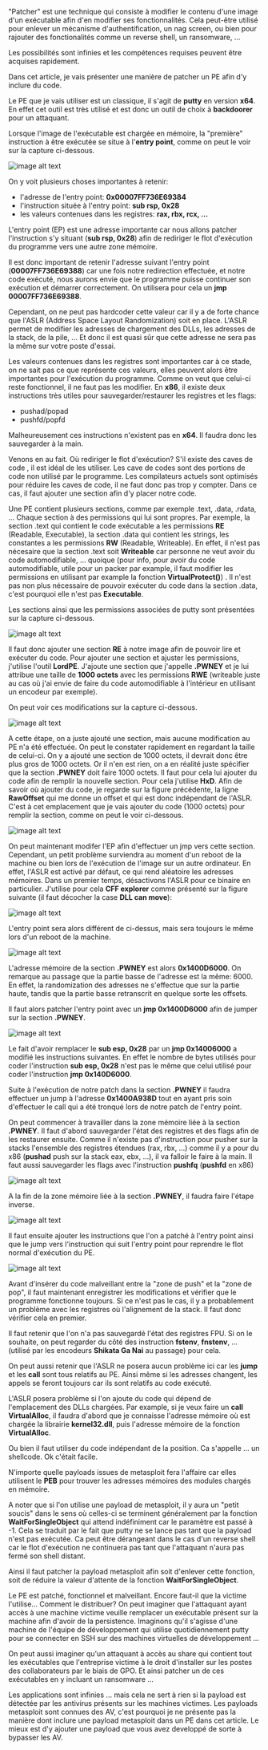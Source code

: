 
"Patcher" est une technique qui consiste à modifier le contenu d'une image d'un exécutable afin d'en modifier ses fonctionnalités. Cela peut-être utilisé pour enlever un mécanisme d'authentification, un nag screen, ou bien pour rajouter des fonctionalités comme un reverse shell, un ransomware, ... 

Les possibilités sont infinies et les compétences requises peuvent être acquises rapidement. 

Dans cet article, je vais présenter une manière de patcher un PE afin d'y inclure du code.

Le PE que je vais utiliser est un classique, il s'agit de __putty__ en version __x64__. En effet cet outil est très utilisé et est donc un outil de choix à **backdoorer** pour un attaquant.

Lorsque l'image de l'exécutable est chargée en mémoire, la "première" instruction à être exécutée se situe à l'__entry point__, comme on peut le voir sur la capture ci-dessous.

![image alt text](/images/blog/backdoor-PE/oep.png)

On y voit plusieurs choses importantes à retenir:

* l'adresse de l'entry point: __0x00007FF736E69384__
* l'instruction située à l'entry point: __sub rsp, 0x28__
* les valeurs contenues dans les registres: __rax, rbx, rcx, ...__

L'entry point (EP) est une adresse importante car nous allons patcher l'instruction s'y situant (__sub rsp, 0x28__) afin de rediriger le flot d'exécution du programme vers une autre zone mémoire. 

Il est donc important de retenir l'adresse suivant l'entry point (__00007FF736E69388__) car une fois notre redirection effectuée, et notre code exécuté, nous aurons envie que le programme puisse continuer son exécution et démarrer correctement. On utilisera pour cela un __jmp 00007FF736E69388__.

Cependant, on ne peut pas hardcoder cette valeur car il y a de forte chance que l'ASLR (Address Space Layout Randomization) soit en place. L'ASLR permet de modifier les adresses de chargement des DLLs, les adresses de la stack, de la pile, ... Et donc il est quasi sûr que cette adresse ne sera pas la même sur votre poste d'essai.

Les valeurs contenues dans les registres sont importantes car à ce stade, on ne sait pas ce que représente ces valeurs, elles peuvent alors être importantes pour l'exécution du programme. 
Comme on veut que celui-ci reste fonctionnel, il ne faut pas les modifier. En __x86__, il existe deux instructions très utiles pour sauvegarder/restaurer les registres et les flags:

* pushad/popad
* pushfd/popfd

Malheureusement ces instructions n'existent pas en __x64__. Il faudra donc les sauvegarder à la main.

Venons en au fait. Où rediriger le flot d'exécution? S'il existe des caves de code , il est idéal de les utiliser. Les cave de codes sont des portions de code non utilisé par le programme. Les compilateurs actuels sont optimisés pour réduire les caves de code, il ne faut donc pas trop y compter. Dans ce cas, il faut ajouter une section afin d'y placer notre code.

Une PE contient plusieurs sections, comme par exemple .text, .data, .rdata, ... Chaque section à des permissions qui lui sont propres. Par exemple, la section .text qui contient le code exécutable a les permissions __RE__ (Readable, Executable), la section .data qui contient les strings, les constantes a les permissions __RW__ (Readable, Writeable). En effet, il n'est pas nécesaire que la section .text soit __Writeable__ car personne ne veut avoir du code automodifiable, ... quoique (pour info, pour avoir du code automodifiable, utile pour un packer par example, il faut modifier les  permissions en utilisant par example la fonction __VirtualProtect()__) . Il n'est pas non plus nécessaire de pouvoir exécuter du code dans la section .data, c'est pourquoi elle n'est pas __Executable__.

Les sections ainsi que les permissions associées de putty sont présentées sur la capture ci-dessous.

![image alt text](/images/blog/backdoor-PE/sections.png)

Il faut donc ajouter une section __RE__ à notre image afin de pouvoir lire et exécuter du code. Pour ajouter une section et ajuster les permissions, j'utilise l'outil __LordPE__. J'ajoute une section que j'appelle __.PWNEY__ et je lui attribue une taille de __1000 octets__ avec les permissions __RWE__ (writeable juste au cas où j'ai envie de faire du code automodifiable à l'intérieur en utilisant un encodeur par exemple).

On peut voir ces modifications sur la capture ci-dessous.

![image alt text](/images/blog/backdoor-PE/newsections.png)

A cette étape, on a juste ajouté une section, mais aucune modification au PE n'a été effectuée. On peut le constater rapidement en regardant la taille de celui-ci. On y a ajouté une section de 1000 octets, il devrait donc être plus gros de 1000 octets. Or il n'en est rien, on a en réalité juste spécifier que la section __.PWNEY__ doit faire 1000 octets. Il faut pour cela lui ajouter du code afin de remplir la nouvelle section. Pour cela j'utilise __HxD__. Afin de savoir où ajouter du code, je regarde sur la figure précédente, la ligne __RawOffset__ qui me donne un offset et qui est donc indépendant de l'ASLR. C'est à cet emplacement que je vais ajouter du code (1000 octets) pour remplir la section, comme on peut le voir ci-dessous.

![image alt text](/images/blog/backdoor-PE/fillbytes.png)

On peut maintenant modifer l'EP afin d'effectuer un jmp vers cette section. Cependant, un petit problème surviendra au moment d'un reboot de la machine ou bien lors de l'exécution de l'image sur un autre ordinateur. En effet, l'ASLR est activé par défaut, ce qui rend aléatoire les adresses mémoires. Dans un premier temps, désactivons l'ASLR pour ce binaire en particulier. J'utilise pour cela __CFF explorer__ comme présenté sur la figure suivante (il faut décocher la case __DLL can move__):


![image alt text](/images/blog/backdoor-PE/aslr.png)

L'entry point sera alors différent de ci-dessus, mais sera toujours le même lors d'un reboot de la machine.

![image alt text](/images/blog/backdoor-PE/newoep.png)

L'adresse mémoire de la section __.PWNEY__ est alors __0x1400D6000__. On remarque au passage que la partie basse de l'adresse est la même: 6000. En effet, la randomization des adresses ne s'effectue que sur la partie haute, tandis que la partie basse retranscrit en quelque sorte les offsets.

Il faut alors patcher l'entry point avec un __jmp 0x1400D6000__ afin de jumper sur la section __.PWNEY__.

![image alt text](/images/blog/backdoor-PE/patchoep.png)

Le fait d'avoir remplacer le __sub esp, 0x28__ par un __jmp 0x14006000__ a modifié les instructions suivantes. En effet le nombre de bytes utilisés pour coder l'instruction __sub esp, 0x28__ n'est pas le même que celui utilisé pour coder l'instruction __jmp 0x140D6000__. 

Suite à l'exécution de notre patch dans la section __.PWNEY__ il faudra effectuer un jump à l'adresse __0x1400A938D__ tout en ayant pris soin d'effectuer le call qui a été tronqué lors de notre patch de l'entry point.

On peut commencer à travailler dans la zone mémoire liée à la section __.PWNEY__. Il faut d'abord sauvegarder l'état des registres et des flags afin de les restaurer ensuite. Comme il n'existe pas d'instruction pour pusher sur la stacks l'ensemble des registres étendues (rax, rbx, ...) comme il y a pour du x86 (__pushad__ push sur la stack eax, ebx, ...), il va falloir le faire à la main. Il faut aussi sauvegarder les flags avec l'instruction __pushfq__ (__pushfd__ en x86)

![image alt text](/images/blog/backdoor-PE/pushreg.png)

A la fin de la zone mémoire liée à la section __.PWNEY__, il faudra faire l'étape inverse.

![image alt text](/images/blog/backdoor-PE/popreg.png)

Il faut ensuite ajouter les instructions que l'on a patché à l'entry point ainsi que le jump vers l'instruction qui suit l'entry point pour reprendre le flot normal d'exécution du PE.

![image alt text](/images/blog/backdoor-PE/end.png)

Avant d'insérer du code malveillant entre la "zone de push" et la "zone de pop", il faut maintenant enregistrer les modifications et vérifier que le programme fonctionne toujours. Si ce n'est pas le cas, il y a probablement un problème avec les registres où l'alignement de la stack. Il faut donc vérifier cela en premier.

Il faut retenir que l'on n'a pas sauvegardé l'état des registres FPU. Si on le souhaite, on peut regarder du côté des instruction __fstenv__, __fnstenv__, ... (utilisé par les encodeurs __Shikata Ga Nai__ au passage) pour cela.

On peut aussi retenir que l'ASLR ne posera aucun problème ici car les __jump__ et les __call__ sont tous relatifs au PE. Ainsi même si les adresses changent, les appels se feront toujours car ils sont relatifs au code exécuté.

L'ASLR posera problème si l'on ajoute du code qui dépend de l'emplacement des DLLs chargées. Par example, si je veux faire un __call VirtualAlloc__, il faudra d'abord que je connaisse l'adresse mémoire où est chargée la librairie __kernel32.dll__, puis l'adresse mémoire de la fonction __VirtualAlloc__.

Ou bien il faut utiliser du code indépendant de la position. Ca s'appelle ... un shellcode. Ok c'était facile.

N'importe quelle payloads issues de metasploit fera l'affaire car elles utilisent le __PEB__ pour trouver les adresses mémoires des modules chargés en mémoire.

A noter que si l'on utilise une payload de metasploit, il y aura un "petit soucis" dans le sens où celles-ci se terminent généralement par la fonction __WaitForSingleObject__ qui attend indéfiniment car le paramètre est passé à -1. Cela se traduit par le fait que putty ne se lance pas tant que la payload n'est pas exécutée. Ca peut être dérangeant dans le cas d'un reverse shell car le flot d'exécution ne continuera pas tant que l'attaquant n'aura pas fermé son shell distant.

Ainsi il faut patcher la payload metasploit afin soit d'enlever cette fonction, soit de réduire la valeur d'attente de la fonction __WaitForSingleObject__.

Le PE est patché, fonctionnel et malveillant. Encore faut-il que la victime l'utilise... Comment le distribuer? On peut imaginer que l'attaquant ayant accès à une machine victime veuille remplacer un exécutable présent sur la machine afin d'avoir de la persistence. Imaginons qu'il s'agisse d'une machine de l'équipe de développement qui utilise quotidiennement putty pour se connecter en SSH sur des machines virtuelles de développement ...

On peut aussi imaginer qu'un attaquant à accès au share qui contient tout les exécutables que l'entreprise victime à le droit d'installer sur les postes des collaborateurs par le biais de GPO. Et ainsi patcher un de ces exécutables en y incluant un ransomware ...

Les applications sont infinies ... mais cela ne sert à rien si la payload est détectée par les antivirus présents sur les machines victimes. Les payloads metasploit sont connues des AV, c'est pourquoi je ne présente pas la manière dont inclure une payload metasploit dans un PE dans cet article. Le mieux est d'y ajouter une payload que vous avez developpé de sorte à bypasser les AV.


